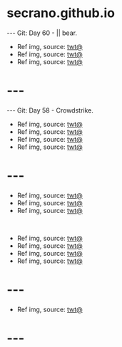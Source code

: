 # secrano.github.io

--- Git: Day 60 - || bear.

- Ref img, source: [twt@](https://x.com/synkwntr/status/1814695032672211278)
- Ref img, source: [twt@](https://x.com/Yoda4ever/status/1814489907555119255)
- Ref img, source: [twt@](https://x.com/Rainmaker1973/status/1814587303194505327)

# ---

--- Git: Day 58 - Crowdstrike.

- Ref img, source: [twt@](https://www.youtube.com/shorts/db6iySUdP10)
- Ref img, source: [twt@](https://x.com/100reason2smile/status/1814246859277246712)
- Ref img, source: [twt@](https://x.com/luffygyatt/status/1814200383662895271)
- Ref img, source: [twt@](https://x.com/Yoda4ever/status/1814010763960525221)

# ---

- Ref img, source: [twt@](https://x.com/TheFigen_/status/1814064361071087978)
- Ref img, source: [twt@](https://x.com/hoodcrazy_/status/1813997169319481363)
- Ref img, source: [twt@](https://x.com/Yoda4ever/status/1813961940399788316)

<br/>

- Ref img, source: [twt@](https://x.com/Timeless_aiart/status/1813893703028858920)
- Ref img, source: [twt@](https://x.com/milk_g0re/status/1814214916422709514)
- Ref img, source: [twt@](https://x.com/hectorVFX/status/1813710184143024521)
- Ref img, source: [twt@](https://x.com/alifarhat79/status/1814289806630764759)

# ---

- Ref img, source: [twt@](https://x.com/The25thNigga/status/1814045337134244255)

# ---
